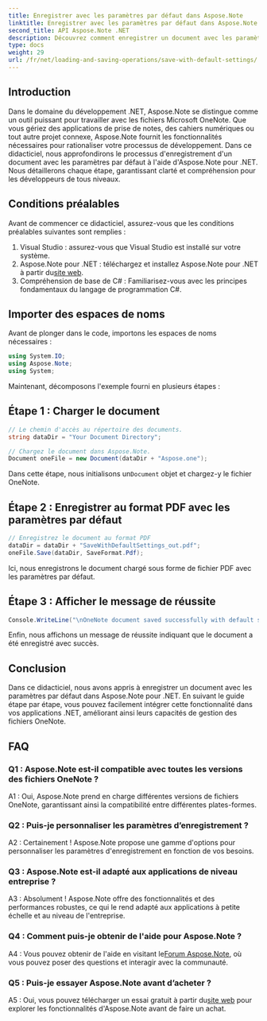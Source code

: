 ```yaml
---
title: Enregistrer avec les paramètres par défaut dans Aspose.Note
linktitle: Enregistrer avec les paramètres par défaut dans Aspose.Note
second_title: API Aspose.Note .NET
description: Découvrez comment enregistrer un document avec les paramètres par défaut dans Aspose.Note pour .NET grâce à un guide étape par étape.
type: docs
weight: 29
url: /fr/net/loading-and-saving-operations/save-with-default-settings/
---
```

## Introduction

Dans le domaine du développement .NET, Aspose.Note se distingue comme un outil puissant pour travailler avec les fichiers Microsoft OneNote. Que vous gériez des applications de prise de notes, des cahiers numériques ou tout autre projet connexe, Aspose.Note fournit les fonctionnalités nécessaires pour rationaliser votre processus de développement. Dans ce didacticiel, nous approfondirons le processus d'enregistrement d'un document avec les paramètres par défaut à l'aide d'Aspose.Note pour .NET. Nous détaillerons chaque étape, garantissant clarté et compréhension pour les développeurs de tous niveaux.

## Conditions préalables

Avant de commencer ce didacticiel, assurez-vous que les conditions préalables suivantes sont remplies :

1. Visual Studio : assurez-vous que Visual Studio est installé sur votre système.
2.  Aspose.Note pour .NET : téléchargez et installez Aspose.Note pour .NET à partir du[site web](https://releases.aspose.com/note/net/).
3. Compréhension de base de C# : Familiarisez-vous avec les principes fondamentaux du langage de programmation C#.

## Importer des espaces de noms

Avant de plonger dans le code, importons les espaces de noms nécessaires :

```csharp
using System.IO;
using Aspose.Note;
using System;
```

Maintenant, décomposons l'exemple fourni en plusieurs étapes :

## Étape 1 : Charger le document

```csharp
// Le chemin d'accès au répertoire des documents.
string dataDir = "Your Document Directory";

// Chargez le document dans Aspose.Note.
Document oneFile = new Document(dataDir + "Aspose.one");
```

 Dans cette étape, nous initialisons un`Document` objet et chargez-y le fichier OneNote.

## Étape 2 : Enregistrer au format PDF avec les paramètres par défaut

```csharp
// Enregistrez le document au format PDF
dataDir = dataDir + "SaveWithDefaultSettings_out.pdf";
oneFile.Save(dataDir, SaveFormat.Pdf);
```

Ici, nous enregistrons le document chargé sous forme de fichier PDF avec les paramètres par défaut.

## Étape 3 : Afficher le message de réussite

```csharp
Console.WriteLine("\nOneNote document saved successfully with default settings.\nFile saved at " + dataDir); 
```

Enfin, nous affichons un message de réussite indiquant que le document a été enregistré avec succès.

## Conclusion

Dans ce didacticiel, nous avons appris à enregistrer un document avec les paramètres par défaut dans Aspose.Note pour .NET. En suivant le guide étape par étape, vous pouvez facilement intégrer cette fonctionnalité dans vos applications .NET, améliorant ainsi leurs capacités de gestion des fichiers OneNote.

## FAQ

### Q1 : Aspose.Note est-il compatible avec toutes les versions des fichiers OneNote ?

A1 : Oui, Aspose.Note prend en charge différentes versions de fichiers OneNote, garantissant ainsi la compatibilité entre différentes plates-formes.

### Q2 : Puis-je personnaliser les paramètres d’enregistrement ?

A2 : Certainement ! Aspose.Note propose une gamme d'options pour personnaliser les paramètres d'enregistrement en fonction de vos besoins.

### Q3 : Aspose.Note est-il adapté aux applications de niveau entreprise ?

A3 : Absolument ! Aspose.Note offre des fonctionnalités et des performances robustes, ce qui le rend adapté aux applications à petite échelle et au niveau de l'entreprise.

### Q4 : Comment puis-je obtenir de l'aide pour Aspose.Note ?

 A4 : Vous pouvez obtenir de l'aide en visitant le[Forum Aspose.Note](https://forum.aspose.com/c/note/28), où vous pouvez poser des questions et interagir avec la communauté.

### Q5 : Puis-je essayer Aspose.Note avant d’acheter ?

 A5 : Oui, vous pouvez télécharger un essai gratuit à partir du[site web](https://releases.aspose.com/) pour explorer les fonctionnalités d'Aspose.Note avant de faire un achat.